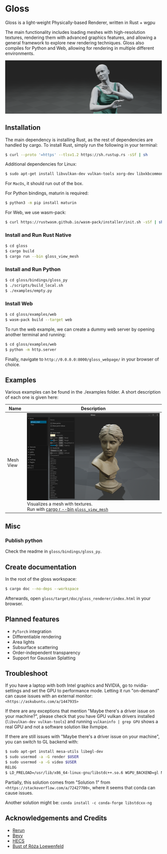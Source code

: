 # Gloss 

Gloss is a light-weight Physically-based Renderer, written in Rust + wgpu

The main functionality includes loading meshes with high-resolution textures, rendering them with advanced graphics features, and allowing a general framework to explore new rendering techniques.
Gloss also compiles for Python and Web, allowing for rendering in multiple different environments.

![Gloss Banner](imgs/banner.png)


<!-- ## Usage
An example of a python3 script which shows a single mesh using the default viewing parameters:
```python
    from gloss_py  import *

    viewer=Viewer()
    scene=viewer.get_scene()

    mesh = scene.get_or_create_entity("test")
    mesh.insert_builder(Geom.build_from_file("my_path/mesh.obj")) 

    while True:
        viewer.start_frame()
        viewer.update() 
``` -->

## Installation
The main dependency is installing Rust, as the rest of dependencies are handled by cargo. 
To install Rust, simply run the following in your terminal: 
```sh
$ curl --proto '=https' --tlsv1.2 https://sh.rustup.rs -sSf | sh
```

Additional dependencies for Linux:
```sh
$ sudo apt-get install libvulkan-dev vulkan-tools xorg-dev libxkbcommon-x11-dev
```
For `MacOs`, it should run out of the box.

<!-- Additional dependencies for WSL:
```sh
$ sudo apt-get install libvulkan-dev xorg-dev libxkbcommon-x11-dev
$ sudo add-apt-repository ppa:kisak/kisak-mesa
$ sudo apt update
$ sudo apt upgrade
$ sudo apt install vulkan-tools
```
Afterwards, follow the instructions in: https://github.com/bevyengine/bevy/pull/5040#issuecomment-1494706996
You also cannot run this in docker because vulkan doesn't work in docker and WSL.
Also, you need to run in X11 and not in wayland, so you need to run:
unset WAYLAND_DISPLAY

Additional dependencies for MacOS:
```sh
$ 
``` -->

For Python bindings, maturin is required:
```sh
$ python3 -m pip install maturin
```
For Web, we use wasm-pack:
```sh
$ curl https://rustwasm.github.io/wasm-pack/installer/init.sh -sSf | sh
```

### Install and Run Rust Native 
```sh
$ cd gloss
$ cargo build
$ cargo run --bin gloss_view_mesh
```

### Install and Run Python 
```sh
$ cd gloss/bindings/gloss_py
$ ./scripts/build_local.sh
$ ./examples/empty.py
```


### Install Web
```sh
$ cd gloss/examples/web
$ wasm-pack build --target web
```
To run the web example, we can create a dummy web server by opening another terminal and running:
```sh
$ cd gloss/examples/web
$ python -m http.server 
```
Finally, navigate to `http://0.0.0.0:8000/gloss_webpage/` in your browser of choice.

## Examples

Various examples can be found in the ./examples folder. A short description of each one is given here: 

| Name  | Description |
| ------------- | ------------- |
| Mesh View | ![Mesh View](imgs/mesh_view.png) Visualizes a mesh with textures. <br /> Run with [cargo r --bin `gloss_view_mesh`](./examples/view_mesh) |



## Misc 
### Publish python 
Check the readme in `gloss/bindings/gloss_py`.



## Create documentation
In the root of the gloss workspace:
```sh
$ cargo doc --no-deps --workspace
```
Afterwards, open `gloss/target/doc/gloss_renderer/index.html` in your browser.


## Planned features
- `PyTorch` integration
- Differentiable rendering
- Area lights 
- Subsurface scattering
- Order-independent transparency 
- Support for Gaussian Splatting 

## Troubleshoot
If you have a laptop with both Intel graphics and NVIDIA, go to nvidia-settings and set the GPU to performance mode. Letting it run "on-demand" can cause issues with an external monitor: `<https://askubuntu.com/a/1447935>`

If there are any exceptions that mention "Maybe there's a driver issue on your machine?", please check that you have GPU vulkan drivers installed (`libvulkan-dev vulkan-tools`) and running `vulkaninfo | grep GPU` shows a real GPU and not a software solution like llvmpipe.

If there are still issues with "Maybe there's a driver issue on your machine", you can switch to GL backend with:
```sh
$ sudo apt-get install mesa-utils libegl-dev
$ sudo usermod -a -G render $USER
$ sudo usermod -a -G video $USER
RELOG 
$ LD_PRELOAD=/usr/lib/x86_64-linux-gnu/libstdc++.so.6 WGPU_BACKEND=gl MY_SCRIPT
```
Partially, this solution comes from "Solution 1" from `<https://stackoverflow.com/a/72427700>`, where it seems that conda can cause issues. 

Another solution might be: `conda install -c conda-forge libstdcxx-ng`

## Acknowledgements and Credits
* [Rerun](https://github.com/rerun-io/rerun)
* [Bevy](https://github.com/bevyengine/bevy)
* [HECS](https://github.com/Ralith/hecs)
* [Bust of Róża Loewenfeld](https://sketchfab.com/3d-models/sculpture-bust-of-roza-loewenfeld-fc6e731a0131471ba8e45511c7ea9996)